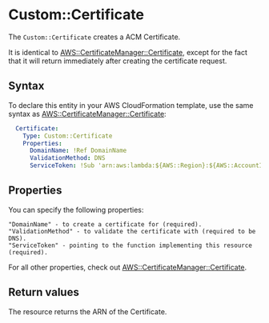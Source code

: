 # Custom::Certificate
The `Custom::Certificate` creates a ACM Certificate.

It is identical to [AWS::CertificateManager::Certificate](https://docs.aws.amazon.com/AWSCloudFormation/latest/UserGuide/aws-resource-certificatemanager-certificate.html), except for the fact that it will return immediately after creating the certificate request.


## Syntax
To declare this entity in your AWS CloudFormation template, use the same syntax as [AWS::CertificateManager::Certificate](https://docs.aws.amazon.com/AWSCloudFormation/latest/UserGuide/aws-resource-certificatemanager-certificate.html):

```yaml
  Certificate:
    Type: Custom::Certificate
    Properties:
      DomainName: !Ref DomainName
      ValidationMethod: DNS
      ServiceToken: !Sub 'arn:aws:lambda:${AWS::Region}:${AWS::AccountId}:function:binxio-cfn-certificate-provider'
```

## Properties
You can specify the following properties:

    "DomainName" - to create a certificate for (required).
    "ValidationMethod" - to validate the certificate with (required to be DNS).
    "ServiceToken" - pointing to the function implementing this resource (required).

For all other properties, check out [AWS::CertificateManager::Certificate](https://docs.aws.amazon.com/AWSCloudFormation/latest/UserGuide/aws-resource-certificatemanager-certificate.html).
 
## Return values
The resource returns the ARN of the Certificate.
